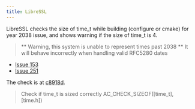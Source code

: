 ```yaml
---
title: LibreSSL
---
```

LibreSSL checks the size of time_t while building (configure or cmake)
for year 2038 issue, and shows warning if the size of time_t is 4.

> ** Warning, this system is unable to represent times past 2038
> ** It will behave incorrectly when handling valid RFC5280 dates

* [Issue 153](https://github.com/libressl-portable/portable/issues/153)
* [Issue 251](https://github.com/libressl-portable/portable/issues/251)

The check is at [c8918d].

> Check if time_t is sized correctly
> AC_CHECK_SIZEOF([time_t], [time.h])

[c8918d]:https://github.com/libressl-portable/portable/commit/c8918dd0be1bbadfcebfc6631bd63f3b3e83befd

